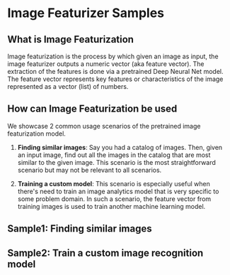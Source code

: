 # Image Featurizer Samples

## What is Image Featurization
Image featurization is the process by which given an image as input, the image featurizer outputs a numeric vector (aka feature vector). The extraction of the features is done via a pretrained Deep Neural Net model. The feature vector represents key features or characteristics of the image represented as a vector (list) of numbers.

## How can Image Featurization be used
We showcase 2 common usage scenarios of the pretrained image featurization model.
1. **Finding similar images**: Say you had a catalog of images. Then, given an input image, find out all the images in the catalog that are most similar to the given image. This scenario is the most straightforward scenario but may not be relevant to all scenarios.

2. **Training a custom model**: This scenario is especially useful when there's need to train an image analytics model that is very specific to some problem domain. In such a scenario, the feature vector from training images is used to train another machine learning model.

## Sample1: Finding similar images

## Sample2: Train a custom image recognition model